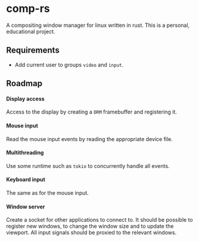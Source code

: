 # comp-rs

A compositing window manager for linux written in rust. This is a personal, educational project.

## Requirements

* Add current user to groups `video` and `input`.

## Roadmap

#### Display access

Access to the display by creating a `DRM` framebuffer and registering it.

#### Mouse input

Read the mouse input events by reading the appropriate device file.

#### Multithreading

Use some runtime such as `tokio` to concurrently handle all events.

#### Keyboard input

The same as for the mouse input.

#### Window server

Create a socket for other applications to connect to. It should be possible to register new windows, to change the window size and to update the viewport. All input signals should be proxied to the relevant windows.


